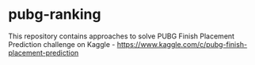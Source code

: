 # pubg-ranking

This repository contains approaches to solve PUBG Finish Placement Prediction challenge on Kaggle - https://www.kaggle.com/c/pubg-finish-placement-prediction
